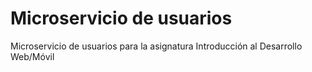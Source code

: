 # Microservicio de usuarios
Microservicio de usuarios para la asignatura Introducción al Desarrollo Web/Móvil

